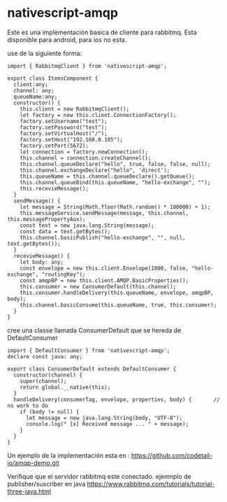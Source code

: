 
# nativescript-amqp
Este es una implementación basica de cliente para rabbitmq.
Esta disponible para android, para ios no esta.

use de la siguiente forma:

    import { RabbitmqClient } from 'nativescript-amqp';

    export class ItemsComponent {
      client:any;
      channel: any;
      queueName:any;
      constructor() {
        this.client = new RabbitmqClient();
        let factory = new this.client.ConnectionFactory();
        factory.setUsername("test");
        factory.setPassword("test");
        factory.setVirtualHost("/");
        factory.setHost("192.168.0.105");
        factory.setPort(5672);
        let connection = factory.newConnection();
        this.channel = connection.createChannel();
        this.channel.queueDeclare("hello", true, false, false, null);
        this.channel.exchangeDeclare("hello", 'direct');
        this.queueName = this.channel.queueDeclare().getQueue();
        this.channel.queueBind(this.queueName, "hello-exchange", "");
        this.recevieMessage();
      }
      sendMessage() {
        let message = String(Math.floor(Math.random() * 100000) + 1);
        this.messageService.sendMessage(message, this.channel, this.messagePropertyAux);
        const text = new java.lang.String(message);
        const data = text.getBytes();
        this.channel.basicPublish("hello-exchange", "", null, text.getBytes());
      }
      recevieMessage() {
        let body: any;
        const envelope = new this.client.Envelope(1000, false, "hello-exchange", "routingKey");
        const amqpBP = new this.client.AMQP.BasicProperties();
        this.consumer = new ConsumerDefault(this.channel);
        this.consumer.handleDelivery(this.queueName, envelope, amqpBP, body);
        this.channel.basicConsume(this.queueName, true, this.consumer);
      }
    }

cree una classe llamada ConsumerDefault que se hereda de DefaultConsumer


    import { DefaultConsumer } from 'nativescript-amqp';
    declare const java: any;

    export class ConsumerDefault extends DefaultConsumer {
      constructor(channel) {
        super(channel);
        return global.__native(this);
      }
      handleDelivery(consumerTag, envelope, properties, body) {       // no work to do
        if (body != null) {
          let message = new java.lang.String(body, "UTF-8");
          console.log(" [x] Received message ... " + message);
        }
      }
    }


Un ejemplo de la implementación esta en : https://github.com/codetail-io/amqp-demo.git


Verifique que el servidor rabbitmq este conectado.
ejemnplo de publisher/suscriber en java https://www.rabbitmq.com/tutorials/tutorial-three-java.html
